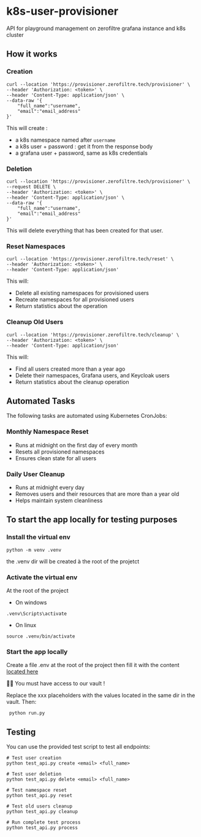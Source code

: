 # k8s-user-provisioner
API for playground management on zerofiltre grafana instance and k8s cluster 

## How it works

### Creation

```shell
curl --location 'https://provisioner.zerofiltre.tech/provisioner' \
--header 'Authorization: <token>' \
--header 'Content-Type: application/json' \
--data-raw '{
    "full_name":"username",
    "email":"email_address"
}'
```
This will create :
 - a k8s namespace named after `username`
 - a k8s user + password : get it from the response body
 - a grafana user + password, same as k8s credentials

### Deletion

```shell
curl --location 'https://provisioner.zerofiltre.tech/provisioner' \
--request DELETE \
--header 'Authorization: <token>' \
--header 'Content-Type: application/json' \
--data-raw '{
    "full_name":"username",
    "email":"email_address"
}'
```
This will delete everything that has been created for that user.

### Reset Namespaces

```shell
curl --location 'https://provisioner.zerofiltre.tech/reset' \
--header 'Authorization: <token>' \
--header 'Content-Type: application/json'
```
This will:
- Delete all existing namespaces for provisioned users
- Recreate namespaces for all provisioned users
- Return statistics about the operation

### Cleanup Old Users

```shell
curl --location 'https://provisioner.zerofiltre.tech/cleanup' \
--header 'Authorization: <token>' \
--header 'Content-Type: application/json'
```
This will:
- Find all users created more than a year ago
- Delete their namespaces, Grafana users, and Keycloak users
- Return statistics about the cleanup operation

## Automated Tasks

The following tasks are automated using Kubernetes CronJobs:

### Monthly Namespace Reset
- Runs at midnight on the first day of every month
- Resets all provisioned namespaces
- Ensures clean state for all users

### Daily User Cleanup
- Runs at midnight every day
- Removes users and their resources that are more than a year old
- Helps maintain system cleanliness

## To start the app locally for testing purposes

### Install the virtual env

```
python -m venv .venv 
```

the .venv dir will be created à the root of the projetct

### Activate the virtual env 

At the root of the project 

* On windows
```
.venv\Scripts\activate
```

* On linux 
```
source .venv/bin/activate
```

### Start the app locally 

Create a file .env at the root of the project then fill it with the content [located here](https://vault.zerofiltre.tech/ui/vault/secrets/prod/show/zerofiltre-provisioner)  

✍🏼 You must have access to our vault !

Replace the xxx placeholders with the values located in the same dir in the vault.
Then:
```
 python run.py
```

## Testing

You can use the provided test script to test all endpoints:

```shell
# Test user creation
python test_api.py create <email> <full_name>

# Test user deletion
python test_api.py delete <email> <full_name>

# Test namespace reset
python test_api.py reset

# Test old users cleanup
python test_api.py cleanup

# Run complete test process
python test_api.py process
```